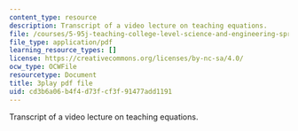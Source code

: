 ```yaml
---
content_type: resource
description: Transcript of a video lecture on teaching equations.
file: /courses/5-95j-teaching-college-level-science-and-engineering-spring-2009/cd3b6a06b4f4d73fcf3f91477add1191_wy-LqFDwMuM.pdf
file_type: application/pdf
learning_resource_types: []
license: https://creativecommons.org/licenses/by-nc-sa/4.0/
ocw_type: OCWFile
resourcetype: Document
title: 3play pdf file
uid: cd3b6a06-b4f4-d73f-cf3f-91477add1191
---
```

Transcript of a video lecture on teaching equations.
